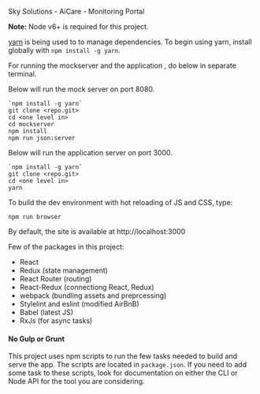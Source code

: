 Sky Solutions - AiCare - Monitoring Portal

**Note:** Node v6+ is required for this project.

[yarn](https://code.facebook.com/posts/1840075619545360) is being used to to manage dependencies. To begin using yarn, install globally with `npm install -g yarn`.

For running the mockserver and the application , do below in separate terminal. 

Below will run the mock server on port 8080.
```
`npm install -g yarn`
git clone <repo.git>
cd <one level in>
cd mockserver
npm install
npm run json:server
```

Below will run the application server on port 3000.
```
`npm install -g yarn`
git clone <repo.git>
cd <one level in>
yarn
```


To build the dev environment with hot reloading of JS and CSS, type:

`npm run browser`

By default, the site is available at http://localhost:3000

Few of the packages in this project:

- React
- Redux (state management)
- React Router (routing)
- React-Redux (connectiong React, Redux)
- webpack (bundling assets and preprcessing)
- Stylelint and eslint (modified AirBnB)
- Babel (latest JS)
- RxJs (for async tasks)

#### No Gulp or Grunt
This project uses npm scripts to run the few tasks needed to build and serve the app. The scripts are located in `package.json`. If you need to add some task to these scripts, look for documentation on either the CLI or Node API for the tool you are considering.
